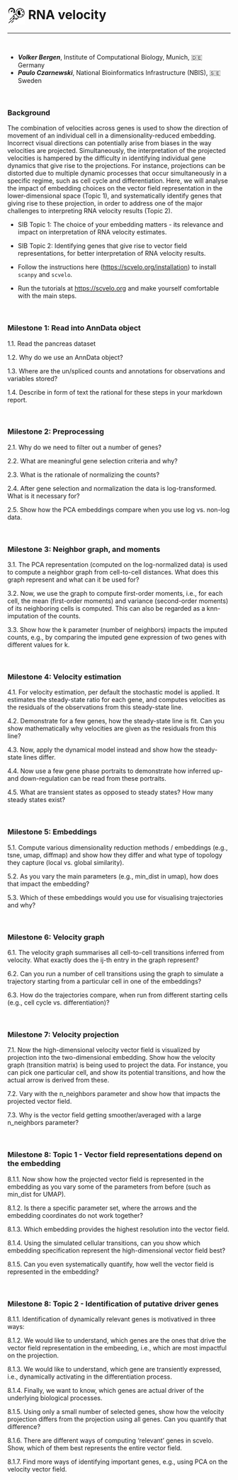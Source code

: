 # <img border="0" src="../logos/rna_velocity.png" width="40" height="40" style="vertical-align:middle;"> RNA velocity
***

<br/>

- __*Volker Bergen*__, Institute of Computational Biology, Munich, 🇩🇪 Germany
- __*Paulo Czarnewski*__, National Bioinformatics Infrastructure (NBIS), 🇸🇪 Sweden

<br/>

### Background
The combination of velocities across genes is used to show the direction of movement of an individual cell in a dimensionality-reduced embedding. Incorrect visual directions can potentially arise from biases in the way velocities are projected. Simultaneously, the interpretation of the projected velocities is hampered by the difficulty in identifying individual gene dynamics that give rise to the projections. For instance, projections can be distorted due to multiple dynamic processes that occur simultaneously in a specific regime, such as cell cycle and differentiation. Here,
we will analyse the impact of embedding choices on the vector field representation in the lower-dimensional space (Topic 1),
and systematically identify genes that giving rise to these projection, in order to address one of the major challenges to interpreting RNA velocity results (Topic 2).

- SIB Topic 1: The choice of your embedding matters - its relevance and impact on interpretation of RNA velocity estimates.
- SIB Topic 2: Identifying genes that give rise to vector field representations, for better interpretation of RNA velocity results.

- Follow the instructions here (https://scvelo.org/installation) to install `scanpy` and `scvelo`.
- Run the tutorials at https://scvelo.org and make yourself comfortable with the main steps.

<br/>

### Milestone 1: Read into AnnData object

1.1. Read the pancreas dataset

1.2. Why do we use an AnnData object?

1.3. Where are the un/spliced counts and annotations for observations and variables stored?  

1.4. Describe in form of text the rational for these steps in your markdown report.

<br/>

### Milestone 2: Preprocessing

2.1. Why do we need to filter out a number of genes?

2.2. What are meaningful gene selection criteria and why?

2.3. What is the rationale of normalizing the counts?

2.4. After gene selection and normalization the data is log-transformed. What is it necessary for?

2.5. Show how the PCA embeddings compare when you use log vs. non-log data.

<br/>

### Milestone 3: Neighbor graph, and moments

3.1. The PCA representation (computed on the log-normalized data) is used to compute a neighbor graph from cell-to-cell distances. What does this graph represent and what can it be used for?

3.2. Now, we use the graph to compute first-order moments, i.e., for each cell, the mean (first-order moments) and variance (second-order moments) of its neighboring cells is computed. This can also be regarded as a knn-imputation of the counts.

3.3. Show how the k parameter (number of neighbors) impacts the imputed counts, e.g., by comparing the imputed gene expression of two genes  with different values for k.

<br/>

### Milestone 4: Velocity estimation

4.1. For velocity estimation, per default the stochastic model is applied. It estimates the steady-state ratio for each gene, and computes velocities as the residuals of the observations from this steady-state line.

4.2. Demonstrate for a few genes, how the steady-state line is fit. Can you show mathematically why velocities are given as the residuals from this line?

4.3. Now, apply the dynamical model instead and show how the steady-state lines differ.

4.4. Now use a few gene phase portraits to demonstrate how inferred up- and down-regulation can be read from these portraits.

4.5. What are transient states as opposed to steady states? How many steady states exist?

<br/>

### Milestone 5: Embeddings

5.1. Compute various dimensionality reduction methods / embeddings (e.g., tsne, umap, diffmap) and show how they differ and what type of topology they capture (local vs. global similarity).

5.2. As you vary the main parameters (e.g., min_dist in umap), how does that impact the embedding?

5.3. Which of these embeddings would you use for visualising trajectories and why?

<br/>

### Milestone 6: Velocity graph

6.1. The velocity graph summarises all cell-to-cell transitions inferred from velocity. What exactly does the ij-th entry in the graph represent?  

6.2. Can you run a number of cell transitions using the graph to simulate a trajectory starting from a particular cell in one of the embeddings?

6.3. How do the trajectories compare, when run from different starting cells (e.g., cell cycle vs. differentiation)?

<br/>

### Milestone 7: Velocity projection

7.1. Now the high-dimensional velocity vector field is visualized by projection into the two-dimensional embedding. Show how the velocity graph (transition matrix) is being used to project the data. For instance, you can pick one particular cell, and show its potential transitions, and how the actual arrow is derived from these.

7.2. Vary with the n_neighbors parameter and show how that impacts the projected vector field.

7.3. Why is the vector field getting smoother/averaged with a large n_neighbors parameter?

<br/>

### Milestone 8: Topic 1 - Vector field representations depend on the embedding

8.1.1. Now show how the projected vector field is represented in the embedding as you vary some of the parameters from before (such as min_dist for UMAP).

8.1.2. Is there a specific parameter set, where the arrows and the embedding coordinates do not work together?

8.1.3. Which embedding provides the highest resolution into the vector field.

8.1.4. Using the simulated cellular transitions, can you show which embedding specification represent the high-dimensional vector field best?

8.1.5. Can you even systematically quantify, how well the vector field is represented in the embedding?

<br/>

### Milestone 8: Topic 2 - Identification of putative driver genes

8.1.1. Identification of dynamically relevant genes is motivatived in three ways:

8.1.2. We would like to understand, which genes are the ones that drive the vector field representation in the embeeding, i.e., which are most impactful on the projection.

8.1.3. We would like to understand, which gene are transiently expressed, i.e., dynamically activating in the differentiation process.

8.1.4. Finally, we want to know, which genes are actual driver of the underlying biological processes.

8.1.5. Using only a small number of selected genes, show how the velocity projection differs from the projection using all genes. Can you quantify that difference?

8.1.6. There are different ways of computing ‘relevant’ genes in scvelo. Show, which of them best represents the entire vector field.

8.1.7. Find more ways of identifying important genes, e.g., using PCA on the velocity vector field.
